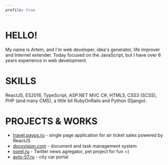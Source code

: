 ```yaml
---
profile: true
---
```


# HELLO!

My name is Artem, and I'm web developer, idea's generator, life improver and Internet extender. Today focused on the JavaScript, but I have over 6 years experience in web development. 

# SKILLS
ReactJS, ES2016, TypeScript, ASP.NET MVC C#, HTML5, CSS3 (SCSS), PHP (and many CMS), a little bit RubyOnRails and Python (Django).

# PROJECTS & WORKS

- [travel.payps.ru](http://travel.payps.ru/bilet) - single page application for air ticket sales powered by ReactJS
- [docsvision.com](http://www.docsvision.com/products/legkiy-klient/) - document and task management system
- [oorel.ru](http://oorel.ru) - Twitter news agregator, pet project for fun =)
- [avto-57.ru](http://avto-57.ru) - city car portal
